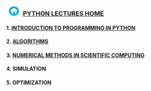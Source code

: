 ### <img src = "sample/home.png" width="40" height="25" /> [PYTHON LECTURES HOME](https://datafiction.github.io/)

#### 1. [INTRODUCTION TO PROGRAMMING IN PYTHON](intro.MD)

#### 2. [ALGORITHMS](algorithm.MD)

#### 3. [NUMERICAL METHODS IN SCIENTIFIC COMPUTING](numerical.MD)

#### 4. SIMULATION

#### 5. OPTIMIZATION

